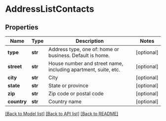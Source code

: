 # AddressListContacts

## Properties
Name | Type | Description | Notes
------------ | ------------- | ------------- | -------------
**type** | **str** | Address type, one of: home or business. Default is home. | [optional] 
**street** | **str** | House number and street name, including apartment, suite, etc. | [optional] 
**city** | **str** | City | [optional] 
**state** | **str** | State or province | [optional] 
**zip** | **str** | Zip code or postal code | [optional] 
**country** | **str** | Country name | [optional] 

[[Back to Model list]](../README.md#documentation-for-models) [[Back to API list]](../README.md#documentation-for-api-endpoints) [[Back to README]](../README.md)


